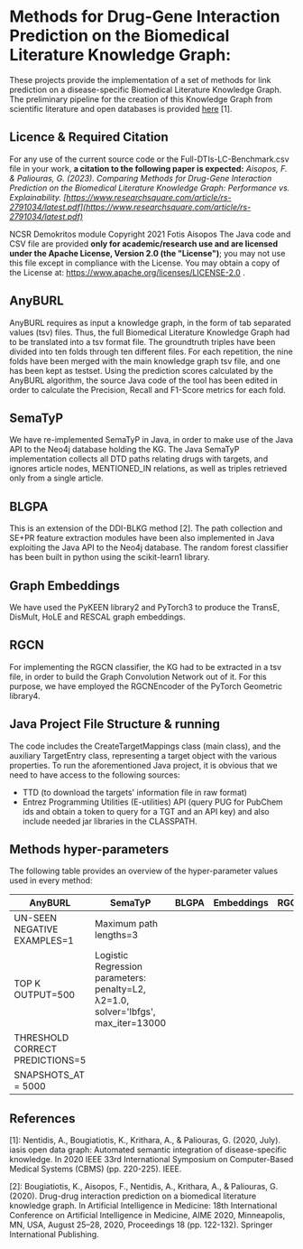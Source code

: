 # Methods for Drug-Gene Interaction Prediction on the Biomedical Literature Knowledge Graph:

These projects provide the implementation of a set of methods for link prediction on a disease-specific Biomedical Literature Knowledge Graph. The preliminary pipeline for the creation of this Knowledge Graph from scientific literature and open databases is provided [here](https://github.com/tasosnent/iASiS_WP4_java_modules) [1].

## Licence & Required Citation
For any use of the current source code or the Full-DTIs-LC-Benchmark.csv file in your work, **a citation to the following paper is expected:**
*Aisopos, F. & Paliouras, G. (2023). Comparing Methods for Drug-Gene Interaction Prediction on the Biomedical Literature Knowledge Graph: Performance vs. Explainability. [https://www.researchsquare.com/article/rs-2791034/latest.pdf](https://www.researchsquare.com/article/rs-2791034/latest.pdf)*

NCSR Demokritos module Copyright 2021 Fotis Aisopos
The Java code and CSV file are provided **only for academic/research use and are licensed under the Apache License, Version 2.0 (the "License")**; you may not use this file except in compliance with the License. You may obtain a copy of the License at: https://www.apache.org/licenses/LICENSE-2.0 .


## AnyBURL
AnyBURL requires as input a knowledge graph, in the form of tab separated values (tsv) files. Thus, the full Biomedical Literature Knowledge Graph had to be translated into a tsv format file. The groundtruth triples have been divided into ten folds through ten different files. For each repetition, the nine folds have been merged with the main knowledge graph tsv file, and one has been kept as testset. Using the prediction scores calculated by the AnyBURL algorithm, the source Java code of the tool has been edited in order to calculate the Precision, Recall and F1-Score metrics for each fold.

## SemaTyP 
We have re-implemented SemaTyP in Java, in order to make use of the Java API to the Neo4j database holding the KG. The Java SemaTyP implementation collects all DTD paths relating drugs with targets, and ignores article nodes, MENTIONED_IN relations, as well as triples retrieved only from a single article.

## BLGPA
This is an extension of the DDI-BLKG method [2]. The path collection and SE+PR feature extraction modules have been also implemented in Java exploiting the Java API to the Neo4j database. The random forest classifier has been built in python using the scikit-learn1 library. 

## Graph Embeddings
We have used the PyKEEN library2 and PyTorch3 to produce the TransE, DisMult, HoLE and RESCAL graph embeddings.

## RGCN
For implementing the RGCN classifier, the KG had to be extracted in a tsv file, in order to build the Graph Convolution Network out of it. For this purpose, we have employed the RGCNEncoder of the PyTorch Geometric library4.

## Java Project File Structure & running

The code includes the CreateTargetMappings class (main class), and the auxiliary TargetEntry class, representing a target object with the various properties.
To run the aforementioned Java project, it is obvious that we need to have access to the following sources:
- TTD (to download the targets' information file in raw format)
- Entrez Programming Utilities (E-utilities) API (query PUG for PubChem ids and obtain a token to query for a TGT and an API key)
and also include needed jar libraries in the CLASSPATH.

## Methods hyper-parameters

The following table provides an overview of the hyper-parameter values used in every method:

| AnyBURL                              | SemaTyP                                              | BLGPA | Embeddings |  RGCN |
| ------------------------------------ | ---------------------------------------------------- | ----- | ---------- | ----- |
| UN-SEEN NEGATIVE EXAMPLES=1          | Maximum path lengths=3                             |       |            |       |
| TOP K OUTPUT=500                     | Logistic Regression parameters: penalty=L2, λ2=1.0, solver='lbfgs', max_iter=13000             |       |            |       |
| THRESHOLD CORRECT PREDICTIONS=5      |    |       |            |       |
| SNAPSHOTS_AT = 5000                  |

   
   
## References
[1]:  Nentidis, A., Bougiatiotis, K., Krithara, A., & Paliouras, G. (2020, July). iasis open data graph: Automated semantic integration of disease-specific knowledge. In 2020 IEEE 33rd International Symposium on Computer-Based Medical Systems (CBMS) (pp. 220-225). IEEE.

[2]: Bougiatiotis, K., Aisopos, F., Nentidis, A., Krithara, A., & Paliouras, G. (2020). Drug-drug interaction prediction on a biomedical literature knowledge graph. In Artificial Intelligence in Medicine: 18th International Conference on Artificial Intelligence in Medicine, AIME 2020, Minneapolis, MN, USA, August 25–28, 2020, Proceedings 18 (pp. 122-132). Springer International Publishing.
